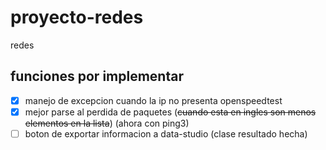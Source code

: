 # proyecto-redes
redes

## funciones por implementar
- [x] manejo de excepcion cuando la ip no presenta openspeedtest
- [x] mejor parse al perdida de paquetes (~~cuando esta en ingles son menos elementos en la lista~~) (ahora con ping3)
- [ ] boton de exportar informacion a data-studio (clase resultado hecha)
